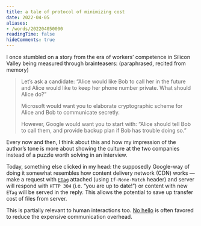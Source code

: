 ```yaml
---
title: a tale of protocol of minimizing cost
date: 2022-04-05
aliases:
- /words/202204050000
readingTime: false
hideComments: true
---
```



I once stumbled on a story from the era of workers’ competence in Silicon Valley being measured through brainteasers: (paraphrased, recited from memory)

> Let’s ask a candidate: “Alice would like Bob to call her in the future and Alice would like to keep her phone number private. What should Alice do?”
>
> Microsoft would want you to elaborate cryptographic scheme for Alice and Bob to communicate secretly.
>
> However, Google would want you to start with: “Alice should tell Bob to call them, and provide backup plan if Bob has trouble doing so.”

<!--more-->

Every now and then, I think about this and how my impression of the author’s tone is more about showing the culture at the two companies instead of a puzzle worth solving in an interview.

Today, something else clicked in my head: the supposedly Google-way of doing it somewhat resembles how content delivery network (CDN) works — make a request with [`ETag`](https://developer.mozilla.org/en-US/docs/Web/HTTP/Headers/ETag) attached (using `If-None-Match` header) and server will respond with `HTTP 304` (i.e. “you are up to date!”) or content with new `ETag` will be served in the reply. This allows the potential to save up transfer cost of files from server.

This is partially relevant to human interactions too. [No hello](https://nohello.net) is often favored to reduce the expensive communication overhead.
